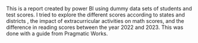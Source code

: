 This is a report created by power BI using dummy data sets of students and test scores. I tried to explore the different scores according to states and districts , the impact of extracurricular activities on math scores, and the difference in reading scores between the year 2022 and 2023. This was done with a guide from Pragmatic Works.
